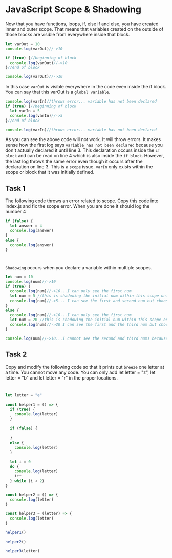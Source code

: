 # JavaScript Scope & Shadowing

Now that you have functions, loops, if, else if and else, you have created inner and outer scope. That means that variables created on the outside of those blocks are visible from everywhere inside that block.
```javascript
let varOut = 10
console.log(varOut)//->10

if (true) {//beginning of block
  console.log(varOut)//->10
}//end of block

console.log(varOut)//->10
```

In this case `varOut` is visible everywhere in the code even inside the if block. You can say that this varOut is a `global variable`.

```javascript
console.log(varIn)//throws error... variable has not been declared
if (true) {//beginning of block
  let varIn = 5
  console.log(varIn)//->5
}//end of block

console.log(varIn)//throws error... variable has not been declared
```

As you can see the above code will not work. It will throw errors. It makes sense how the first log says `variable has not been declared` because you don't actually declared it until line 3. This declaration occurs inside the `if block` and can be read on line 4 which is also inside the `if block`. However, the last log throws the same error even though it occurs after the declaration on line 3. This is a `scope` issue. `varIn` only exists within the scope or block that it was initially defined. 

## Task 1
The following code throws an error related to scope. Copy this code into index.js and fix the scope error. When you are done it should log the number 4

```javascript
if (false) {
  let answer = 4
  console.log(answer)
}
else {
  console.log(answer)
}
```
#

`Shadowing` occurs when you declare a variable within multiple scopes.

```javascript
let num = 10
console.log(num)//->10
if (true) {
  console.log(num)//->10...I can only see the first num
  let num = 5 //this is shadowing the initial num within this scope only
  console.log(num)//->5... I can see the first and second num but choose the second because it is in my scope
}
else {
  console.log(num)//->10...I can only see the first num
  let num = 20 //this is shadowing the initial num within this scope only
  console.log(num)//->20 I can see the first and the third num but choose the third because it is in my scope
}

console.log(num)//->10...I cannot see the second and third nums because they are not in my scope. So I choose the first num
```

## Task 2
Copy and modify the following code so that it prints out `breeze` one letter at a time. You cannot move any code. You can only add let letter = "z", let letter = "b" and let letter = "r" in the proper locations.
#

```javascript
let letter = "e"

const helper1 = () => {
  if (true) {
    console.log(letter)
  }
  
  if (false) {
    
  }
  else {
    console.log(letter)
  }
  
  let i = 0
  do {
    console.log(letter)
    i++
  } while (i < 2)
}

const helper2 = () => {
  console.log(letter)
}

const helper3 = (letter) => {
  console.log(letter)
}

helper1()

helper2()

helper3(letter)